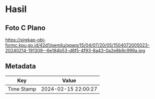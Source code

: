 # Hasil

## Foto C Plano

https://sirekap-obj-formc.kpu.go.id/42d1/pemilu/ppwp/15/04/07/20/05/1504072005023-20240214-191309--6e184b53-d8f5-4f93-8a43-0a2e8b9c999a.jpg


## Metadata

| Key        | Value               |
| ---------- | ------------------- |
| Time Stamp | 2024-02-15 22:00:27 |



